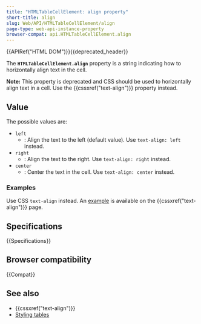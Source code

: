 ```yaml
---
title: "HTMLTableCellElement: align property"
short-title: align
slug: Web/API/HTMLTableCellElement/align
page-type: web-api-instance-property
browser-compat: api.HTMLTableCellElement.align
---
```


{{APIRef("HTML DOM")}}{{deprecated_header}}

The **`HTMLTableCellElement.align`** property is a string indicating how to horizontally align text in the cell.

**Note:** This property is deprecated and CSS should be used to horizontally align text in a cell. Use the {{cssxref("text-align")}} property instead.

## Value

The possible values are:

- `left`
  - : Align the text to the left (default value). Use `text-align: left` instead.
- `right`
  - : Align the text to the right. Use `text-align: right` instead.
- `center`
  - : Center the text in the cell. Use `text-align: center` instead.

### Examples

Use CSS `text-align` instead. An [example](/en-US/docs/Web/CSS/text-align#table_alignment) is available on the {{cssxref("text-align")}} page.

## Specifications

{{Specifications}}

## Browser compatibility

{{Compat}}

## See also

- {{cssxref("text-align")}}
- [Styling tables](/en-US/docs/Learn/CSS/Building_blocks/Styling_tables)
